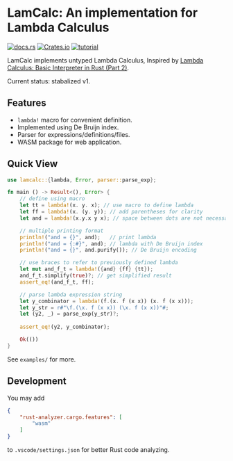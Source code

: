 # LamCalc: An implementation for Lambda Calculus 

[![docs.rs](https://img.shields.io/docsrs/lamcalc/latest)](https://docs.rs/lamcalc/latest/lamcalc/)
[![Crates.io](https://img.shields.io/crates/v/lamcalc)](https://crates.io/crates/lamcalc)
[![tutorial](https://img.shields.io/badge/tutorial-Github_Pages-green)](https://sshwy.github.io/lamcalc/)

LamCalc implements untyped Lambda Calculus, Inspired by [Lambda Calculus: Basic Interpreter in Rust (Part 2)](https://tejqunair.com/posts/lambda-part-2/).

Current status: stabalized v1.

## Features

- `lambda!` macro for convenient definition.
- Implemented using De Bruijn index.
- Parser for expressions/definitions/files.
- WASM package for web application.

## Quick View

```rust
use lamcalc::{lambda, Error, parser::parse_exp};

fn main () -> Result<(), Error> {
    // define using macro
    let tt = lambda!(x. y. x); // use macro to define lambda
    let ff = lambda!(x. (y. y)); // add parentheses for clarity
    let and = lambda!(x.y.x y x); // space between dots are not necessary

    // multiple printing format
    println!("and = {}", and);   // print lambda
    println!("and = {:#}", and); // lambda with De Bruijn index
    println!("and = {}", and.purify()); // De Bruijn encoding

    // use braces to refer to previously defined lambda
    let mut and_f_t = lambda!({and} {ff} {tt}); 
    and_f_t.simplify(true)?; // get simplified result
    assert_eq!(and_f_t, ff);

    // parse lambda expression string
    let y_combinator = lambda!(f.(x. f (x x)) (x. f (x x)));
    let y_str = r#"\f.(\x. f (x x)) (\x. f (x x))"#;
    let (y2, _) = parse_exp(y_str)?;
    
    assert_eq!(y2, y_combinator);

    Ok(())
}
```

See `examples/` for more.

## Development

You may add

```json
{
    "rust-analyzer.cargo.features": [
        "wasm"
    ]
}
```

to `.vscode/settings.json` for better Rust code analyzing.